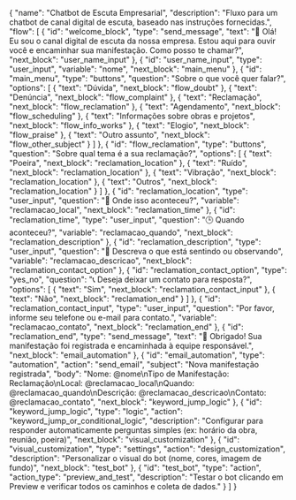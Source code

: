 {
    "name": "Chatbot de Escuta Empresarial",
    "description": "Fluxo para um chatbot de canal digital de escuta, baseado nas instruções fornecidas.",
    "flow": [
        {
            "id": "welcome_block",
            "type": "send_message",
            "text": "🤖 Olá! Eu sou o canal digital de escuta da nossa empresa. Estou aqui para ouvir você e encaminhar sua manifestação. Como posso te chamar?",
            "next_block": "user_name_input"
        },
        {
            "id": "user_name_input",
            "type": "user_input",
            "variable": "nome",
            "next_block": "main_menu"
        },
        {
            "id": "main_menu",
            "type": "buttons",
            "question": "Sobre o que você quer falar?",
            "options": [
                {
                    "text": "Dúvida",
                    "next_block": "flow_doubt"
                },
                {
                    "text": "Denúncia",
                    "next_block": "flow_complaint"
                },
                {
                    "text": "Reclamação",
                    "next_block": "flow_reclamation"
                },
                {
                    "text": "Agendamento",
                    "next_block": "flow_scheduling"
                },
                {
                    "text": "Informações sobre obras e projetos",
                    "next_block": "flow_info_works"
                },
                {
                    "text": "Elogio",
                    "next_block": "flow_praise"
                },
                {
                    "text": "Outro assunto",
                    "next_block": "flow_other_subject"
                }
            ]
        },
        {
            "id": "flow_reclamation",
            "type": "buttons",
            "question": "Sobre qual tema é a sua reclamação?",
            "options": [
                {
                    "text": "Poeira",
                    "next_block": "reclamation_location"
                },
                {
                    "text": "Ruído",
                    "next_block": "reclamation_location"
                },
                {
                    "text": "Vibração",
                    "next_block": "reclamation_location"
                },
                {
                    "text": "Outros",
                    "next_block": "reclamation_location"
                }
            ]
        },
        {
            "id": "reclamation_location",
            "type": "user_input",
            "question": "📍 Onde isso aconteceu?",
            "variable": "reclamacao_local",
            "next_block": "reclamation_time"
        },
        {
            "id": "reclamation_time",
            "type": "user_input",
            "question": "🕒 Quando aconteceu?",
            "variable": "reclamacao_quando",
            "next_block": "reclamation_description"
        },
        {
            "id": "reclamation_description",
            "type": "user_input",
            "question": "📝 Descreva o que está sentindo ou observando",
            "variable": "reclamacao_descricao",
            "next_block": "reclamation_contact_option"
        },
        {
            "id": "reclamation_contact_option",
            "type": "yes_no",
            "question": "📞 Deseja deixar um contato para resposta?",
            "options": [
                {
                    "text": "Sim",
                    "next_block": "reclamation_contact_input"
                },
                {
                    "text": "Não",
                    "next_block": "reclamation_end"
                }
            ]
        },
        {
            "id": "reclamation_contact_input",
            "type": "user_input",
            "question": "Por favor, informe seu telefone ou e-mail para contato.",
            "variable": "reclamacao_contato",
            "next_block": "reclamation_end"
        },
        {
            "id": "reclamation_end",
            "type": "send_message",
            "text": "📌 Obrigado! Sua manifestação foi registrada e encaminhada à equipe responsável.",
            "next_block": "email_automation"
        },
        {
            "id": "email_automation",
            "type": "automation",
            "action": "send_email",
            "subject": "Nova manifestação registrada",
            "body": "Nome: @nome\nTipo de Manifestação: Reclamação\nLocal: @reclamacao_local\nQuando: @reclamacao_quando\nDescrição: @reclamacao_descricao\nContato: @reclamacao_contato",
            "next_block": "keyword_jump_logic"
        },
        {
            "id": "keyword_jump_logic",
            "type": "logic",
            "action": "keyword_jump_or_conditional_logic",
            "description": "Configurar para responder automaticamente perguntas simples (ex: horário da obra, reunião, poeira)",
            "next_block": "visual_customization"
        },
        {
            "id": "visual_customization",
            "type": "settings",
            "action": "design_customization",
            "description": "Personalizar o visual do bot (nome, cores, imagem de fundo)",
            "next_block": "test_bot"
        },
        {
            "id": "test_bot",
            "type": "action",
            "action_type": "preview_and_test",
            "description": "Testar o bot clicando em Preview e verificar todos os caminhos e coleta de dados."
        }
    ]
}
